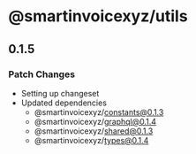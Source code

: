 # @smartinvoicexyz/utils

## 0.1.5

### Patch Changes

- Setting up changeset
- Updated dependencies
  - @smartinvoicexyz/constants@0.1.3
  - @smartinvoicexyz/graphql@0.1.4
  - @smartinvoicexyz/shared@0.1.3
  - @smartinvoicexyz/types@0.1.4
